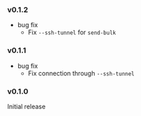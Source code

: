 <!-- markdownlint-disable MD041 -->

### v0.1.2

- bug fix
  - Fix `--ssh-tunnel` for `send-bulk`

### v0.1.1

- bug fix
  - Fix connection through `--ssh-tunnel`

### v0.1.0

Initial release
